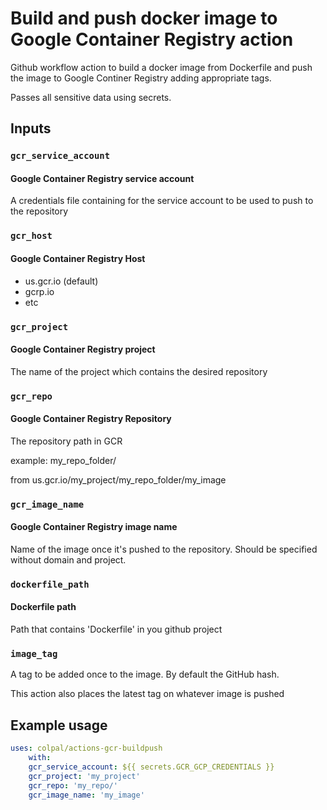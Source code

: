 # Build and push docker image to Google Container Registry action

Github workflow action to build a docker image from Dockerfile
and push the image to Google Continer Registry adding appropriate tags.

Passes all sensitive data using secrets.

## Inputs

### `gcr_service_account`

#### Google Container Registry service account

A credentials file containing for the service account to be used to push to the repository

### `gcr_host`

#### Google Container Registry Host

- us.gcr.io (default)
- gcrp.io
- etc

### `gcr_project`

#### Google Container Registry project

The name of the project which contains the desired repository

### `gcr_repo`

#### Google Container Registry Repository

The repository path in GCR

example: my_repo_folder/ 

from us.gcr.io/my_project/my_repo_folder/my_image

### `gcr_image_name`

#### Google Container Registry image name

Name of the image once it's pushed to the repository. Should be specified without domain and project.

### `dockerfile_path`

#### Dockerfile path

Path that contains 'Dockerfile' in you github project

### `image_tag`

A tag to be added once to the image. By default the GitHub hash.

This action also places the latest tag on whatever image is pushed

## Example usage

```yaml
uses: colpal/actions-gcr-buildpush
    with: 
    gcr_service_account: ${{ secrets.GCR_GCP_CREDENTIALS }}
    gcr_project: 'my_project'
    gcr_repo: 'my_repo/'
    gcr_image_name: 'my_image'
```
